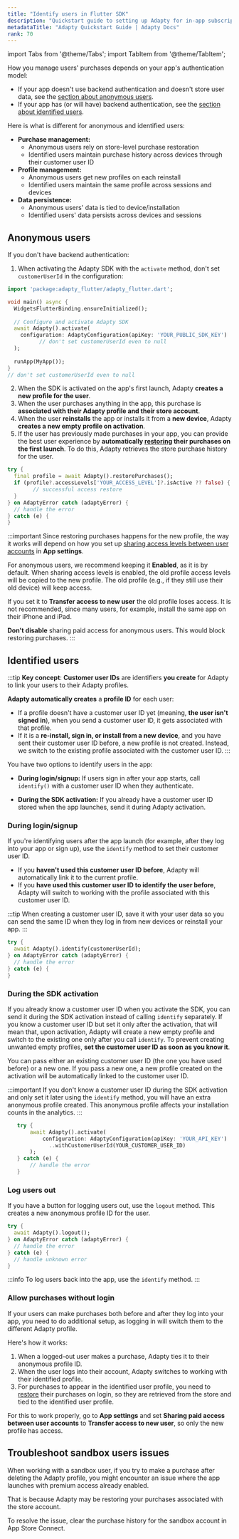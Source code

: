 ```yaml
---
title: "Identify users in Flutter SDK"
description: "Quickstart guide to setting up Adapty for in-app subscription management in Flutter."
metadataTitle: "Adapty Quickstart Guide | Adapty Docs"
rank: 70
---
```

import Tabs from '@theme/Tabs';
import TabItem from '@theme/TabItem';

How you manage users' purchases depends on your app's authentication model:
- If your app doesn't use backend authentication and doesn't store user data, see the [section about anonymous users](#anonymous-users).
- If your app has (or will have) backend authentication, see the [section about identified users](#identified-users).

Here is what is different for anonymous and identified users:

- **Purchase management:**
    - Anonymous users rely on store-level purchase restoration
    - Identified users maintain purchase history across devices through their customer user ID
- **Profile management:**
    - Anonymous users get new profiles on each reinstall
    - Identified users maintain the same profile across sessions and devices
- **Data persistence:**
    - Anonymous users' data is tied to device/installation
    - Identified users' data persists across devices and sessions

## Anonymous users

If you don't have backend authentication:

1. When activating the Adapty SDK with the `activate` method, don't set `customerUserId` in the configuration:

```dart showLineNumbers title="main.dart"
import 'package:adapty_flutter/adapty_flutter.dart';

void main() async {
  WidgetsFlutterBinding.ensureInitialized();
  
  // Configure and activate Adapty SDK
  await Adapty().activate(
    configuration: AdaptyConfiguration(apiKey: 'YOUR_PUBLIC_SDK_KEY')
          // don't set customerUserId even to null
  );
  
  runApp(MyApp());
}
// don't set customerUserId even to null
```
2. When the SDK is activated on the app's first launch, Adapty **creates a new profile for the user**.
3. When the user purchases anything in the app, this purchase is **associated with their Adapty profile and their store account**.
4. When the user **reinstalls** the app or installs it from a **new device**, Adapty **creates a new empty profile on activation**.
5. If the user has previously made purchases in your app, you can provide the best user experience by **automatically [restoring](flutter-restore-purchase.md) their purchases on the first launch**. To do this, Adapty retrieves the store purchase history for the user.

```dart showLineNumbers
try {
  final profile = await Adapty().restorePurchases();
  if (profile?.accessLevels['YOUR_ACCESS_LEVEL']?.isActive ?? false) {
        // successful access restore      
  }
} on AdaptyError catch (adaptyError) {
  // handle the error
} catch (e) {
}
```

:::important
Since restoring purchases happens for the new profile, the way it works will depend on how you set up [sharing access levels between user accounts](general#6-sharing-purchases-between-user-accounts) in **App settings**.

For anonymous users, we recommend keeping it **Enabled**, as it is by default. When sharing access levels is enabled, the old profile access levels will be copied to the new profile. The old profile (e.g., if they still use their old device) will keep access.

If you set it to **Transfer access to new user** the old profile loses access. It is not recommended, since many users, for example, install the same app on their iPhone and iPad.

**Don't disable** sharing paid access for anonymous users. This would block restoring purchases.
:::

## Identified users

:::tip
**Key concept**:
**Customer user IDs** are identifiers **you create** for Adapty to link your users to their Adapty profiles.

**Adapty automatically creates** a **profile ID** for each user:

- If a profile doesn't have a customer user ID yet (meaning, **the user isn't signed in**), when you send a customer user ID, it gets associated with that profile.
- If it is a **re-install, sign in, or install from a new device**, and you have sent their customer user ID before, a new profile is not created. Instead, we switch to the existing profile associated with the customer user ID.
  :::

You have two options to identify users in the app:

- **During login/signup:** If users sign in after your app starts, call `identify()` with a customer user ID when they authenticate.

- **During the SDK activation:** If you already have a customer user ID stored when the app launches, send it during Adapty activation.

### During login/signup

If you're identifying users after the app launch (for example, after they log into your app or sign up), use the `identify` method to set their customer user ID.

- If you **haven't used this customer user ID before**, Adapty will automatically link it to the current profile.
- If you **have used this customer user ID to identify the user before**, Adapty will switch to working with the profile associated with this customer user ID.

:::tip
When creating a customer user ID, save it with your user data so you can send the same ID when they log in from new devices or reinstall your app.
:::

```dart showLineNumbers
try {
  await Adapty().identify(customerUserId);
} on AdaptyError catch (adaptyError) {
  // handle the error
} catch (e) {
}
```

### During the SDK activation

If you already know a customer user ID when you activate the SDK, you can send it during the SDK activation instead of calling `identify` separately. If you know a customer user ID but set it only after the activation, that will mean that, upon activation, Adapty will create a new empty profile and switch to the existing one only after you call `identify`. To prevent creating unwanted empty profiles, **set the customer user ID as soon as you know it**.

You can pass either an existing customer user ID (the one you have used before) or a new one. If you pass a new one, a new profile created on the activation will be automatically linked to the customer user ID.

:::important
If you don't know a customer user ID during the SDK activation and only set it later using the `identify` method, you will have an extra anonymous profile created. This anonymous profile affects your installation counts in the analytics.
:::

```dart showLineNumbers"
   try {
       await Adapty().activate(
           configuration: AdaptyConfiguration(apiKey: 'YOUR_API_KEY')
             ..withCustomerUserId(YOUR_CUSTOMER_USER_ID)
       );
   } catch (e) {
       // handle the error
   }
```


### Log users out

If you have a button for logging users out, use the `logout` method. This creates a new anonymous profile ID for the user.

```dart showLineNumbers
try {
  await Adapty().logout();
} on AdaptyError catch (adaptyError) {
  // handle the error
} catch (e) {
  // handle unknown error
}
```

:::info
To log users back into the app, use the `identify` method.
:::

### Allow purchases without login

If your users can make purchases both before and after they log into your app, you need to do additional setup, as logging in will switch them to the different Adapty profile.

Here's how it works:
1. When a logged-out user makes a purchase, Adapty ties it to their anonymous profile ID.
2. When the user logs into their account, Adapty switches to working with their identified profile.
3. For purchases to appear in the identified user profile, you need to [restore](flutter-restore-purchase.md) their purchases on login, so they are retrieved from the store and tied to the identified user profile.

For this to work properly, go to **App settings** and set **Sharing paid access between user accounts** to **Transfer access to new user**, so only the new profile has access.

## Troubleshoot sandbox users issues

When working with a sandbox user, if you try to make a purchase after deleting the Adapty profile, you might encounter an issue where the app launches with premium access already enabled.

That is because Adapty may be restoring your purchases associated with the store account.

To resolve the issue, clear the purchase history for the sandbox account in App Store Connect.